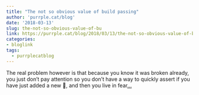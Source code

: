 ```yaml
---
title: "The not so obvious value of build passing"
author: 'purrple.cat/blog'
date: '2018-03-13'
slug: the-not-so-obvious-value-of-bu
link: https://purrple.cat/blog/2018/03/13/the-not-so-obvious-value-of-build-passing/
categories:
- bloglink
tags:
  - purrplecatblog
---
```


The real problem however is that because you know it was broken already, you just don’t pay attention so you don’t have a way to quickly assert if you have just added a new 🐞, and then you live in fear[... <i class="fas fa-external-link-alt"></i>](https://purrple.cat/blog/2018/03/13/the-not-so-obvious-value-of-build-passing/)

